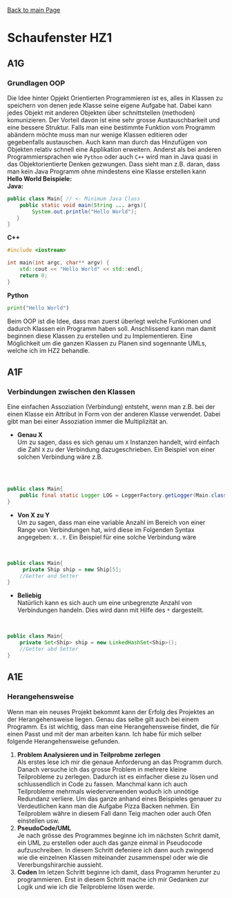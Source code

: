 [Back to main Page](./../../README.md)

# Schaufenster HZ1

## A1G 
### Grundlagen OOP
Die Idee hinter Opjekt Orientierten Programmieren ist es, alles in Klassen zu speichern von denen jede Klasse seine eigene Aufgabe hat. Dabei kann jedes Objekt mit anderen Objekten über schnittstellen (methoden) komunizieren. Der Vorteil davon ist eine sehr grosse Austauschbarkeit und eine bessere Struktur. Falls man eine bestimmte Funktion vom Programm abändern möchte muss man nur wenige Klassen editieren oder gegebenfalls austauschen. Auch kann man durch das Hinzufügen von Objekten relativ schnell eine Applikation erweitern. Anderst als bei anderen Programmiersprachen wie `Python` oder auch `C++` wird man in Java quasi in das Objektorientierte Denken gezwungen. Dass sieht man z.B. daran, dass man kein Java Programm ohne mindestens eine Klasse erstellen kann <br/>
**Hello World Beispiele:**<br/>
**Java:**
```java
public class Main{ // <- Minimum Java Class
    public static void main(String ... args){
        System.out.println("Hello World"); 
   }
}
```
**C++**
```cpp
#include <iostream>

int main(int argc, char** argv) {
    std::cout << "Hello World" << std::endl;
    return 0;
}
```
**Python**
```python
print("Hello World")
```
Beim OOP ist die Idee, dass man zuerst überlegt welche Funkionen und dadurch Klassen ein Programm haben soll. Anschlissend kann man damit beginnen diese Klassen zu erstellen und zu Implementieren. Eine Möglichkeit um die ganzen Klassen zu Planen sind sogennante UMLs, welche ich im HZ2 behandle. 

## A1F
### Verbindungen zwischen den Klassen
Eine einfachen Assoziation (Verbindung) entsteht, wenn man z.B. bei der einen Klasse ein Attribut in Form von der anderen Klasse verwendet. Dabei gibt man bei einer Assoziation immer die Multiplizität an.
- **Genau X**<br/>
Um zu sagen, dass es sich genau um `X` Instanzen handelt, wird einfach die Zahl `X` zu der Verbindung dazugeschrieben. Ein Beispiel von einer solchen Verbindung wäre z.B.
<br/>

```java

public class Main{
    public final static Logger LOG = LoggerFactory.getLogger(Main.class);
}
```
- **Von X zu Y** <br/>
Um zu sagen, dass man eine variable Anzahl im Bereich von einer Range von Verbindungen hat, wird diese im Folgenden Syntax angegeben: `X..Y`. Ein Beispiel für eine solche Verbindung wäre
<br/>

```java
public class Main{
     private Ship ship = new Ship[5]; 
    //Getter and Setter
}
``` 

- **Beliebig**<br/>
Natürlich kann es sich auch um eine unbegrenzte Anzahl von Verbindungen handeln. Dies wird dann mit Hilfe des `*` dargestellt. 
<br/>

```java
public class Main{
    private Set<Ship> ship = new LinkedHashSet<Ship>();
    //Getter abd Setter
}

```

## A1E
### Herangehensweise 
Wenn man ein neuses Projekt bekommt kann der Erfolg des Projektes an der Herangehensweise liegen. Genau das selbe gilt auch bei einem Programm. Es ist wichtig, dass man eine Herangehensweise findet, die für einen Passt und mit der man arbeiten kann. Ich habe für mich selber folgende Herangehensweise gefunden.
1. **Problem Analysieren und in Teilprobme zerlegen** <br/>
Als erstes lese ich mir die genaue Anforderung an das Programm durch. Danach versuche ich das grosse Problem in mehrere kleine Teilprobleme zu zerlegen. Dadurch ist es einfacher diese zu lösen und schlussendlich in Code zu fassen. Manchmal kann ich auch Teilprobleme mehrmals wiederverwenden woduch ich unnötige Redundanz verliere. Um das ganze anhand eines Beispieles genauer zu Verdeutlichen kann man die Aufgabe Pizza Backen nehmen. Ein Teilproblem währe in diesem Fall dann Teig machen oder auch Ofen einstellen usw.
2. **PseudoCode/UML** <br/>
Je nach grösse des Programmes beginne ich im nächsten Schrit damit, ein UML zu erstellen oder auch das ganze einmal in Pseudocode aufzuschreiben. In diesem Schritt defeniere ich dann auch zwingend wie die einzelnen Klassen miteinander zusammenspel oder wie die Vererbungshirarchie aussieht. 
3. **Coden**
Im letzen Schritt beginne ich damit, dass Programm herunter zu programmieren. Erst in diesem Schritt mache ich mir Gedanken zur Logik und wie ich die Teilprobleme lösen werde. 

